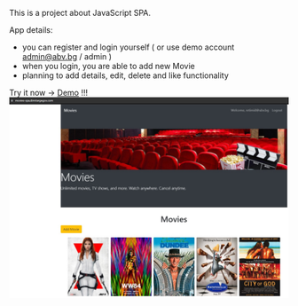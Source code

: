 This is a project about JavaScript SPA.

App details:
- you can register and login yourself ( or use demo account admin@abv.bg / admin )
- when you login, you are able to add new Movie
- planning to add details, edit, delete and like functionality


Try it now -> [Demo](https://movies-spa.dimitargegov.com/) !!!
![link](https://github.com/MitkoDG/movie-spa/blob/main/screen-shot.jpg)
